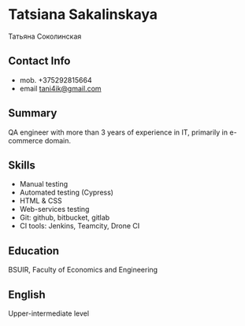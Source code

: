 # Tatsiana Sakalinskaya
Татьяна Соколинская

## Contact Info
* mob. +375292815664
* email tani4ik@gmail.com

## Summary
QA engineer with more than 3 years of experience in IT, primarily in e-commerce domain.

## Skills
* Manual testing
* Automated testing (Cypress)
* HTML & CSS
* Web-services testing
* Git: github, bitbucket, gitlab
* CI tools: Jenkins, Teamcity, Drone CI

## Education
BSUIR, Faculty of Economics and Engineering

## English
Upper-intermediate level
